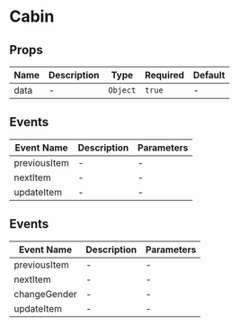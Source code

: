 # Cabin

## Props

<!-- @vuese:Cabin:props:start -->
|Name|Description|Type|Required|Default|
|---|---|---|---|---|
|data|-|`Object`|`true`|-|

<!-- @vuese:Cabin:props:end -->


## Events

<!-- @vuese:Cabin:events:start -->
|Event Name|Description|Parameters|
|---|---|---|
|previousItem|-|-|
|nextItem|-|-|
|updateItem|-|-|

<!-- @vuese:Cabin:events:end -->



## Events

<!-- @vuese:Cabin:events:start -->
|Event Name|Description|Parameters|
|---|---|---|
|previousItem|-|-|
|nextItem|-|-|
|changeGender|-|-|
|updateItem|-|-|

<!-- @vuese:Cabin:events:end -->


